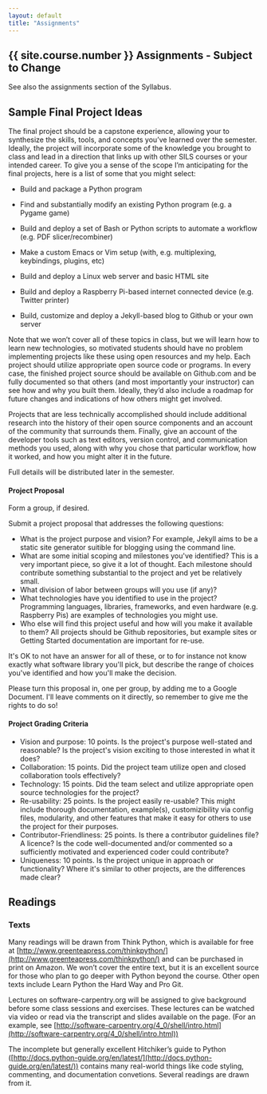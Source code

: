```yaml
---
layout: default
title: "Assignments"
---
```


## {{ site.course.number }} Assignments - Subject to Change

See also the assignments section of the Syllabus.

## Sample Final Project Ideas

The final project should be a capstone experience, allowing your to synthesize the skills, tools, and concepts you’ve learned over the semester.  Ideally, the project will incorporate some of the knowledge you brought to class and lead in a direction that links up with other SILS courses or your intended career.  To give you a sense of the scope I’m anticipating for the final projects, here is a list of some that you might select:

* Build and package a Python program 

* Find and substantially modify an existing Python program (e.g. a Pygame game)

* Build and deploy a set of Bash or Python scripts to automate a workflow (e.g. PDF slicer/recombiner)

* Make a custom Emacs or Vim setup (with, e.g. multiplexing, keybindings, plugins, etc)

* Build and deploy a Linux web server and basic HTML site 

* Build and deploy a Raspberry Pi-based internet connected device (e.g. Twitter printer)

* Build, customize and deploy a Jekyll-based blog to Github or your own server

Note that we won’t cover all of these topics in class, but we will learn how to learn new technologies, so motivated students should have no problem implementing projects like these using open resources and my help.  Each project should utilize appropriate open source code or programs.  In every case, the finished project source should be available on Github.com and be fully documented so that others (and most importantly your instructor) can see how and why you built them.  Ideally, they’d also include a roadmap for future changes and indications of how others might get involved.

Projects that are less technically accomplished should include additional research into the history of their open source components and an account of the community that surrounds them.  Finally, give an account of the developer tools such as text editors, version control, and communication methods you used, along with why you chose that particular workflow, how it worked, and how you might alter it in the future.

Full details will be distributed later in the semester.

#### Project Proposal
Form a group, if desired.

Submit a project proposal that addresses the following questions: 
* What is the project purpose and vision?  For example, Jekyll aims to be a static site generator suitible for blogging using the command line.  
* What are some initial scoping and milestones you've identified?  This is a very important piece, so give it a lot of thought.  Each milestone should contribute something substantial to the project and yet be relatively small.
* What division of labor between groups will you use (if any)?  
* What technologies have you identified to use in the project?  Programming languages, libraries, frameworks, and even hardware (e.g. Raspberry Pis) are examples of technologies you might use.
* Who else will find this project useful and how will you make it available to them?  All projects should be Github repositories, but example sites or Getting Started documentation are important for re-use.

It's OK to not have an answer for all of these, or to for instance not know exactly what software library you'll pick, but describe the range of choices you've identified and how you'll make the decision.

Please turn this proposal in, one per group, by adding me to a Google Document.  I'll leave comments on it directly, so remember to give me the rights to do so!

#### Project Grading Criteria

* Vision and purpose: 10 points.  Is the project's purpose well-stated and reasonable?  Is the project's vision exciting to those interested in what it does?
* Collaboration: 15 points.  Did the project team utilize open and closed collaboration tools effectively?
* Technology: 15 points.  Did the team select and utilize appropriate open source technologies for the project?
* Re-usability: 25 points.  Is the project easily re-usable?  This might include thorough documentation, example(s), customizibility via config files, modularity, and other features that make it easy for others to use the project for their purposes.
* Contributor-Friendliness: 25 points.  Is there a contributor guidelines file?  A licence?  Is the code well-documented and/or commented so a sufficiently motivated and experienced coder could contribute?
* Uniqueness: 10 points.  Is the project unique in approach or functionality?  Where it's similar to other projects, are the differences made clear?



## Readings

### Texts

Many readings will be drawn from Think Python, which is available for free at [http://www.greenteapress.com/thinkpython/](http://www.greenteapress.com/thinkpython/) and can be purchased in print on Amazon.  We won’t cover the entire text, but it is an excellent source for those who plan to go deeper with Python beyond the course.  Other open texts include Learn Python the Hard Way and Pro Git.

Lectures on software-carpentry.org will be assigned to give background before some class sessions and exercises.  These lectures can be watched via video or read via the transcript and slides available on the page.  (For an example, see [http://software-carpentry.org/4_0/shell/intro.html](http://software-carpentry.org/4_0/shell/intro.html))

The incomplete but generally excellent Hitchiker’s guide to Python ([http://docs.python-guide.org/en/latest/](http://docs.python-guide.org/en/latest/)) contains many real-world things like code styling, commenting, and documentation convetions.  Several readings are drawn from it.  

